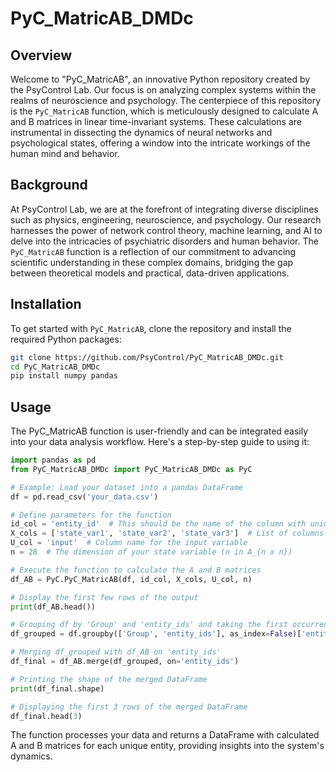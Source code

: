 # PyC_MatricAB_DMDc
## Overview
Welcome to "PyC_MatricAB", an innovative Python repository created by the PsyControl Lab. Our focus is on analyzing complex systems within the realms of neuroscience and psychology. The centerpiece of this repository is the `PyC_MatricAB` function, which is meticulously designed to calculate A and B matrices in linear time-invariant systems. These calculations are instrumental in dissecting the dynamics of neural networks and psychological states, offering a window into the intricate workings of the human mind and behavior.

## Background
At PsyControl Lab, we are at the forefront of integrating diverse disciplines such as physics, engineering, neuroscience, and psychology. Our research harnesses the power of network control theory, machine learning, and AI to delve into the intricacies of psychiatric disorders and human behavior. The `PyC_MatricAB` function is a reflection of our commitment to advancing scientific understanding in these complex domains, bridging the gap between theoretical models and practical, data-driven applications.

## Installation
To get started with `PyC_MatricAB`, clone the repository and install the required Python packages:
```bash
git clone https://github.com/PsyControl/PyC_MatricAB_DMDc.git
cd PyC_MatricAB_DMDc
pip install numpy pandas
```
## Usage
The PyC_MatricAB function is user-friendly and can be integrated easily into your data analysis workflow. Here's a step-by-step guide to using it:

```python
import pandas as pd
from PyC_MatricAB_DMDc import PyC_MatricAB_DMDc as PyC

# Example: Load your dataset into a pandas DataFrame
df = pd.read_csv('your_data.csv')

# Define parameters for the function
id_col = 'entity_id'  # This should be the name of the column with unique identifiers in your dataset
X_cols = ['state_var1', 'state_var2', 'state_var3']  # List of columns representing state variables
U_col = 'input'  # Column name for the input variable
n = 28  # The dimension of your state variable (n in A_{n x n})

# Execute the function to calculate the A and B matrices
df_AB = PyC.PyC_MatricAB(df, id_col, X_cols, U_col, n)

# Display the first few rows of the output
print(df_AB.head())

# Grouping df by 'Group' and 'entity_ids' and taking the first occurrence
df_grouped = df.groupby(['Group', 'entity_ids'], as_index=False)['entity_ids'].first()

# Merging df_grouped with df_AB on 'entity_ids'
df_final = df_AB.merge(df_grouped, on='entity_ids')

# Printing the shape of the merged DataFrame
print(df_final.shape)

# Displaying the first 3 rows of the merged DataFrame
df_final.head(3)

```
The function processes your data and returns a DataFrame with calculated A and B matrices for each unique entity, providing insights into the system's dynamics.
